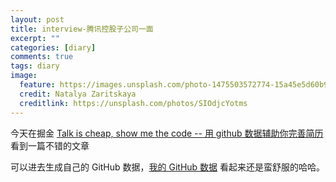 ```yaml
---
layout: post
title: interview-腾讯控股子公司一面
excerpt: ""
categories: [diary]
comments: true
tags: diary
image:
  feature: https://images.unsplash.com/photo-1475503572774-15a45e5d60b9?dpr=2&auto=format&fit=crop&w=767&h=511&q=80&cs=tinysrgb&crop=
  credit: Natalya Zaritskaya
  creditlink: https://unsplash.com/photos/SIOdjcYotms
---
```


今天在掘金 [Talk is cheap, show me the code -- 用 github 数据辅助你完善简历](https://gold.xitu.io/post/58ab95caac502e007e86d54f) 看到一篇不错的文章

可以进去生成自己的 GitHub 数据，[我的 GitHub 数据](http://hacknical.com/github/cody1991) 看起来还是蛮舒服的哈哈。
